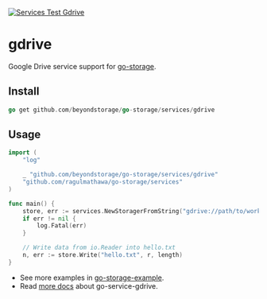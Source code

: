[![Services Test Gdrive](https://github.com/beyondstorage/go-storage/actions/workflows/services-test-gdrive.yml/badge.svg)](https://github.com/beyondstorage/go-storage/actions/workflows/services-test-gdrive.yml)

# gdrive

Google Drive service support for
[go-storage](https://github.com/beyondstorage/go-storage).

## Install

```go
go get github.com/beyondstorage/go-storage/services/gdrive
```

## Usage

```go
import (
	"log"

	_ "github.com/beyondstorage/go-storage/services/gdrive"
	"github.com/ragulmathawa/go-storage/services"
)

func main() {
	store, err := services.NewStoragerFromString("gdrive://path/to/work_dir?name=<a_meaningful_name>?credential=file:<absolute_path_to_credentials>")
	if err != nil {
		log.Fatal(err)
	}

	// Write data from io.Reader into hello.txt
	n, err := store.Write("hello.txt", r, length)
}
```

- See more examples in
  [go-storage-example](https://github.com/beyondstorage/go-storage-example).
- Read [more docs](https://beyondstorage.io/docs/go-storage/services/gdrive)
  about go-service-gdrive.
